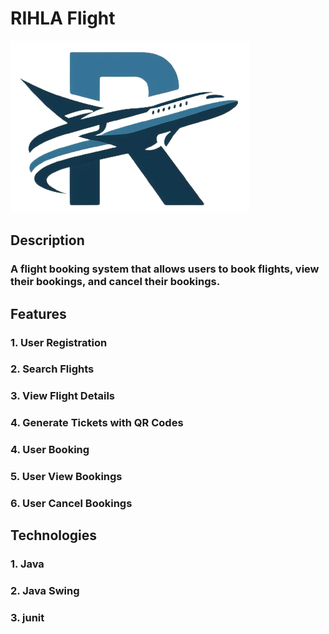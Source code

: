 # RIHLA Flight 
![Image description](Assets/logo.png)
## Description
### A flight booking system that allows users to book flights, view their bookings, and cancel their bookings.
## Features
### 1. User Registration
### 2. Search Flights
### 3. View Flight Details
### 4. Generate Tickets with QR Codes
### 4. User Booking
### 5. User View Bookings
### 6. User Cancel Bookings
## Technologies
### 1. Java
### 2. Java Swing
### 3. junit 
